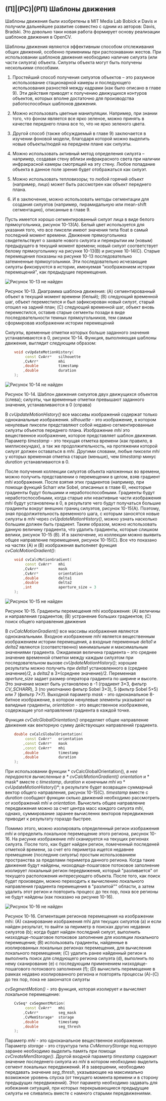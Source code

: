 ## (П]|(РС)|(РП) Шаблоны движения

Шаблоны движения были изобретены в MIT Media Lab Bobick и Davis и получили дальнейшее развитие совместно с одним из авторов: Davis, Bradski. Это довольно таки новая работа формирует основу реализации шаблонов движения в OpenCV.

Шаблоны движения являются эффективным способом отслеживания общих движений, особенно применимы при распознавании жестов. При использовании шаблонов движения необходимо наличие силуэта (или части силуэта) объекта. Силуэты объекта могут быть получены несколькими способами.

1. Простейший способ получения силуэтов объектов – это разумное использование стационарной камеры и последующего использования разностей между кадрами (как было описано в главе 9). Эти действия приводят к получению движущихся контуров объектов, которых вполне достаточно для производства работоспособных шаблонов движения.

2. Можно использовать цветные манипуляции. Например, при знании того, что фоном является все ярко зеленое, можно принять в качестве переднего плана все то, что не ярко зеленого цвета. 

3. Другой способ (также обсуждаемый в главе 9) заключается в изучении фоновой модели, благодаря которой можно выделить новые объекты/людей на переднем плане как силуэты.

4. Можно использовать активный метод определения силуэта – например, создавая стену вблизи инфракрасного света при наличии инфракрасной камеры смотрящей на эту стену. Любое попадание объекта в данное поле зрения будет отображаться как силуэт.

5. Можно использовать тепловизоры; то любой горячий объект (например, лицо) может быть рассмотрен как объект переднего плана.

6. И в заключение, можно использовать методы сегментации для создания силуэтов (например, пирамидальную или mean-shift сегментацию), описанные в главе 9.

Пусть имеется хорошо сегментированный силуэт лица в виде белого прямоугольника, рисунок 10-13(A). Белый цвет используется для указания того, что все пиксели имеют значения типа float в самый последний момент времени. Движение прямоугольника свидетельствует о захвате нового силуэта и перекрытии им (новым) предыдущего в текущий момент времени; новый силуэт соответствует белому прямоугольнику на рисунке 10-13(B) и рисунке 10-14(C). Старые перемещения показаны на рисунке 10-13 последовательно затемненные прямоугольники. Эти последовательно исчезающие силуэты фиксируются в истории, именуемая  "изображением истории перемещений", как предыдущие перемещения.

![Рисунок 10-13 не найден](Images/Pic_10_13.jpg)

Рисунок 10-13. Диаграмма шаблона движения: (A) сегментированный объект в текущий момент времени (белый); (B) следующий временной шаг, объект переместился и был зафиксирован новый силуэт, старый отошел на задний план; (C) следующий временной шаг, объект вновь переместился, оставив старые сегменты позади в виде последовательности темных прямоугольников, тем самым сформировав изображении истории перемещений

Силуэты, временные отметки которых больше заданного значения устанавливаются в 0, рисунок 10-14. Функция, выполняющая шаблоны движения, выглядит следующим образом:

```cpp
	void cvUpdateMotionHistory(
		 const CvArr* 	silhouette
		,CvArr* 		mhi
		,double 		timestamp
		,double 		duration
	);
```

![Рисунок 10-14 не найден](Images/Pic_10_14.jpg)

Рисунок 10-14. Шаблон движения силуэтов двух движущихся объектов (слева); силуэты, чьи временные отметки превышают заданного значения, устанавливаются в 0 (справа)

В *cvUpdateMotionHistory()* все массивы изображений содержат только одноканальные изображения.  *silhouette* - это изображение, в котором ненулевые пиксели представляют собой недавно сегментированные силуэты объектов переднего плана. Изображение *mhi* это вещественное изображение, которое представляет шаблон движения. Параметр *timestamp* - это текущая отметка времени (как правило, в миллисекундах), а так же продолжительность, на протяжении которой силуэт должен оставаться в *mhi*. Другими словами, любые пиксели *mhi* у которых временная отметка старше (меньше), чем *timestamp* минус *duration* устанавливаются в 0. 

После получения коллекции силуэтов объекта наложенных во времени, можно получить представлении о перемещении в целом, взяв градиент *mhi* изображения. После взятия этих градиентов (например, при помощи функций Scharr или Sobel, описанных в главе 6), некоторые градиенты будут большими и неработоспособными. Градиенты будут неработоспособными, когда старые или неактивные части изображения *mhi* будут установлены в 0, в результате чего будут получаться большие градиенты вокруг внешних границ силуэтов, рисунок 10-15(A). Поэтому, зная продолжительность временного шага, с которым заносятся новые силуэты в *mhi* через *cvUpdateMotionHistory()*, можно узнать насколько большим должен быть градиент. Таким образом, можно использовать данную величину градиента, что удалить градиенты, которые слишком велики, рисунок 10-15 (B). И в заключение, из коллекции можно выявить общее направление перемещения, рисунок 10-15(C). Все что показано на частях (A) и (B) изображения выполняет функция *cvCalcMotionGradient()*:

```cpp
	void cvCalcMotionGradient(
		 const CvArr* 	mhi
		,CvArr* 		mask
		,CvArr* 		orientation
		,double 		delta1
		,double 		delta2
		,int 			aperture_size = 3
	);
```

![Рисунок 10-15 не найден](Images/Pic_10_15.jpg)

Рисунок 10-15. Градиенты перемещения mhi изображения: (A) величины и направления градиентов; (B) устранение больших градиентов; (C) поиск общего направления движения

В *cvCalcMotionGradient()* все массивы изображения являются одноканальными. Входное изображение *mhi* является вещественным изображением истории перемещения, а входные переменные *delta1* и *delta2* являются (соответственно) минимальным и максимальным значениями градиента. Ожидаемая величина градиента – это среднее значение временной отметки между каждым силуэтом при последовательном вызове *cvUpdateMotionHistory()*; хорошие результаты можно получить при *delta1* установленного в (среднее значение)/2, а *delta2* в 3×(среднее значение)/2. Переменная *aperture_size* задает размер оператора градиента по ширине и высоте. Это значение может быть установлено в -1 (градиент 3×3, фильтр *CV_SCHARR*), 3 (по умолчанию фильтр Sobel 3×3), 5 (фильтр Sobel 5×5) или 7 (фильтр 7×7). Выходной параметр *mask* - это одноканальное 8-битное изображение, в котором ненулевые элементы указывают на валидные градиенты, *orientation* - это вещественное изображение, содержащие угол направления градиента в каждой точке.

Функция *cvCalcGlobalOrientation()* определяет общее направление движения как векторную сумму действующих направлений градиента.

```cpp
	double cvCalcGlobalOrientation(
		 const CvArr* 	orientation
		,const CvArr* 	mask
		,const CvArr* 	mhi
		,double 		timestamp
		,double 		duration
	);
```

При использовании функции * cvCalcGlobalOrientation()*, в нее передаются вычисленные в * cvCalcMotionGradient()* *orientation* и * mask* вместе с *timestamp*, *duration* и конечным *mhi* из * cvUpdateMotionHistory()*; в результате будет возвращен суммарный вектор общего направления, рисунок 10-15(C). *timestamp* вместе с *duration* сообщают функции склько движений необходимо рассмотреть от изображений *mhi* и *orientation*. Вычислить общее направление передвижения можно за счет центра масс каждого силуэта *mhi*, однако, суммирование заранее вычисленнх векторов передвижения приводит к результату гораздо быстрее.

Помимо этого, можно изолировать определенный регион изображения *mhi* и определить локальное перемещение этого региона, рисунок 10-16. На рисунке изображение *mhi* сканируется на текущих регионах силуэта. После того, как будет найден регион, помеченный последеней отметкой времени, за счет его периметра ищется недавнее премещение (последние силуэты) простым использованием пространства за пределами периметра данного региона. Когда такие движения будут найдены, низходяще-пошаговое потоковое заполнение изолирует локальный регион передвижения, который "разливается" от текущего расположения интересующего объекта. После того, как поиск будет произведен, можно переходить к вычислению локального направления градиента перемещения в "разлитой"" области, а затем удалить этот регион и повторить процесс до тех пор, пока все регионы не будут найдены (как показано на рисунке 10-16).

![Рисунок 10-16 не найден](Images/Pic_10_16.jpg)

Рисунок 10-16. Сегментация регионов перемещения на изображении mhi: (A) сканирование изображения mhi для текущих силуэтов (a) и если найден результат, то выйти за периметр в поисках других недавних силуэтов (b); когда будет найден последний силуэт, выполнить низходяще-пошаговое потоковое заполнение для изоляции локального перемещения; (B) использовать градиенты, найденные в изолированных локальных регионах перемещения, для вычисления локального перемещения; (C) удалить ранее найденный регион и выполнить поиск для следующего региона силуэта (d), выполнить по нему сканирование (e) с последующим применением низходяще-пошагового потокового заполнения (f); (D) вычислить перемещение в рамках недавно изолированного региона и повторять процессы (A)-(C) до тех пор, пока не закончатся силуэты

*cvSegmentMotion()* - это функция, которая изолирует и вычисляет локальное перемещение:

```cpp
	CvSeq* cvSegmentMotion(
		 const CvArr* 	mhi
		,CvArr* 		seg_mask
		,CvMemStorage* 	storage
		,double 		timestamp
		,double 		seg_thresh
	);
```

Параметр *mhi* - это одноканальное вещественное изображение. Параметр *storage* - это структура типа *CvMemoryStorage* под которую заранее необходимо выделить память при помощи *cvCreateMemStorage()*. Другой входной параметр *timestamp* содержит значение последенего силуэта из *mhi* в котором необходимо выделить сегмент локальных передвижений. И в завершении, необходимо передавать значение *seg_thresh*, указывающее на максимально возможное уровень спуска (от текущего момента времени и в сторону предыдущих передвижений). Этот параметр необходимо задавать для избежания ситуаций, при которых перекрывающиеся предыдущие силуэты не сливались вместе с намного старыми передвижениями.

